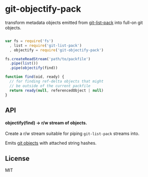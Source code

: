 # git-objectify-pack

transform metadata objects emitted from [git-list-pack](http://npm.im/git-list-pack) into full-on git objects.

```javascript

var fs = require('fs')
  , list = require('git-list-pack')
  , objectify = require('git-objectify-pack')

fs.createReadStream('path/to/packfile')
  .pipe(list())
  .pipe(objectify(find))

function find(oid, ready) {
  // for finding ref-delta objects that might
  // be outside of the current packfile
  return ready(null, referencedObject | null)
}

```

## API

#### objectify(find) -> r/w stream of objects.

Create a r/w stream suitable for piping `git-list-pack` streams into.

Emits [git objects](http://npm.im/git-to-js) with attached string hashes.

## License

MIT

